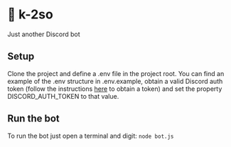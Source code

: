 #  🤖 k-2so
Just another Discord bot

## Setup
Clone the project and define a .env file in the project root.
You can find an example of the .env structure in .env.example, obtain a valid Discord auth token (follow the instructions [here](https://github.com/reactiflux/discord-irc/wiki/Creating-a-discord-bot-&-getting-a-token) to obtain a token) and set the property DISCORD_AUTH_TOKEN to that value.  


## Run the bot
To run the bot just open a terminal and digit:
`node bot.js`